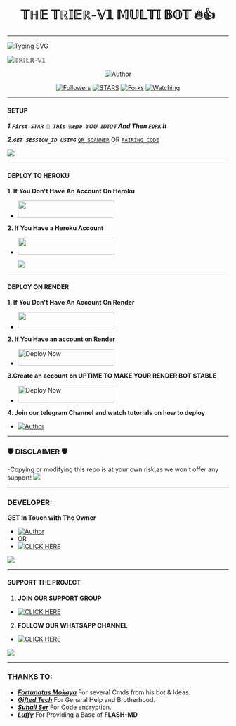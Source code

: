 <h1 align="center"> 𝕋ℍ𝔼 𝕋ℝ𝕀𝔼ℝ-𝕍𝟙 𝕄𝕌𝕃𝕋𝕀 𝔹𝕆𝕋 🔥👍</h1>
<p align="center">  
  
***
  
<a href="https://git.io/typing-svg"><img src="https://readme-typing-svg.demolab.com?font=Black+Ops+One&size=50&pause=1000&color=1BAFBAFF&center=true&width=910&height=100&lines=𝕋ℍ𝔸ℕ𝕜𝕤 𝕗𝕠𝕣 𝕤𝕚𝕟𝕔𝕖𝕣𝕖𝕝𝕪 𝕔𝕙𝕠𝕤𝕚𝕟𝕘 +𝕋ℝ𝕀𝔼ℝ-𝕍𝟙;𝕄𝕌𝕃𝕋𝕀+𝔻𝔼𝕍𝕀ℂ𝔼+𝕎ℍ𝔸𝕋𝕊𝔸ℙℙ+𝔹𝕆𝕋;ℂℝ𝔼𝔸𝕋𝔼𝔻+𝔹𝕐+𝕄ℝ TRIER;RELEASED+01/09/2024" alt="Typing SVG" /></a>
  </p>
    <img alt="𝕋ℝ𝕀𝔼ℝ-𝕍𝟙" width="𝟙𝟘𝟘0" height="𝟜𝟝𝟘" src="https://github.com/settings/profile.jpg">
<p align="center">
<p align="center">
<a href="https://github.com/𝕞𝕣𝕥𝕣𝕚𝕖𝕣/𝕋ℝ𝕀𝔼ℝ-𝕍𝟙"><img title="Author" src="https://img.shields.io/badge/𝕋ℝ𝕀𝔼ℝ-𝕍𝟙-𝔾ℝ𝔼𝔼ℕ?style=for-the-badge&logo=github"></a>
<p/>
<p align="center">
<a href="https://github.com/𝕞𝕣𝕥𝕣𝕚𝕖𝕣?tab=followers"><img title="Followers" src="https://img.shields.io/github/followers/franceking1?label=Followers&style=social"></a>
<a href="https://github.com/𝕄ℝ𝕋ℝ𝕀𝔼ℝ/𝕋ℝ𝕀𝔼ℝ-𝕍𝟙/stargazers/"><img title="STARS" src="https://img.shields.io/github/stars/franceking1/Flash-Md?&style=social"></a>
<a href="https://github.com/𝕄ℝ𝕋ℝ𝕀𝔼ℝ/𝕋ℝ𝕀𝔼ℝ-𝕍𝟙/network/members"><img title="Forks" src="https://img.shields.io/github/forks/franceking1/Flash-Md?style=social"></a>
<a href="https://github.com/𝕄ℝ𝕋ℝ𝕀𝔼ℝ/𝕋ℝ𝕀𝔼ℝ-𝕍𝟙/watchers"><img title="Watching" src="https://img.shields.io/github/watchers/franceking1/Flash-Md?label=Watching&style=social"></a>
  
***

#### SETUP 

***1.`First STAR 🌟 This ℝ𝕖𝕡𝕠 𝕐𝕆𝕌 𝕀𝔻𝕀𝕆𝕋` And Then [`FORK`](https://github.com/franceking1/Flash-Md/fork) It***

***2.`GET SESSION_ID USING`***
[`QR SCANNER`](https://the-flash-scanner.onrender.com) OR [`PAIRING CODE`](https://king-france.vercel.app)
 
<a><img src='https://i.imgur.com/LyHic3i.gif'/></a>

***

#### DEPLOY TO HEROKU 
**1. If You Don't Have An Account On Heroku**

- <a align="center"><a href="https://signup.heroku.com">
 <img src="https://img.shields.io/badge/Create%20Account%20Now-blue?style=for-the-badge&logo=heroku" width="220" height="38.45"/></a></p>

**2. If You Have a Heroku Account**
  - <a align="center"><a href="https://france-king.vercel.app"> <img src="https://img.shields.io/badge/DEPLOY%20NOW-blue?style=for-the-badge&logo=heroku" width="220" height="38.45"/></a></p>
<a><img src='https://i.imgur.com/LyHic3i.gif'/></a>


***

#### DEPLOY ON RENDER 
**1. If You Don't Have An Account On Render**
- <a href="https://dashboard.render.com/register"><img src="https://img.shields.io/badge/CREATE AN ACCOUNT NOW-h?color=red&style=for-the-badge&logo=msi" width="220" height="38.45"/></a></p>

**2. If You Have an account on Render**
- <a href="https://render.com"><img title="Deploy Now" src="https://img.shields.io/badge/DEPLOY NOW-h?color=red&style=for-the-badge&logo=msi" width="220" height="38.45"/></a></p>

**3.Create an account on UPTIME TO MAKE YOUR RENDER BOT STABLE**
- <a href="https://uptimerobot.com"><img title="Deploy Now" src="https://img.shields.io/badge/CREATE NOW-h?color=red&style=for-the-badge&logo=msi" width="220" height="38.45"/></a></p>

**4. Join our telegram Channel and watch tutorials on how to deploy**
- <a href="https://t.me/france_king1"><img title="Author" src="https://img.shields.io/badge/JOIN NOW-black?style=for-the-badge&logo=Telegram"></a>



***


### 🛡️ DISCLAIMER 🛡 
-Copying or modifying this repo is at your own risk,as we won't offer any support! 
<a><img src='https://i.imgur.com/LyHic3i.gif'/></a>

***

### DEVELOPER:
**GET In Touch with The Owner**
- <a href="https://instagram.com/france.king1"><img title="Author" src="https://img.shields.io/badge/ON INSTAGRAM-black?style=for-the-badge&logo=Instagram"></a>
- OR 
- <a href="https://wa.me/254742063632" target="_blank">
    <img alt="CLICK HERE" src="https://img.shields.io/badge/ On WhatsApp  -25D366?style=for-the-badge&logo=whatsapp&logoColor=white" />
  </a>
<a><img src='https://i.imgur.com/LyHic3i.gif'/></a>

***

#### SUPPORT THE PROJECT 
1. **JOIN OUR SUPPORT GROUP**
- <a href="https://chat.whatsapp.com/IH4xWuVTGpf7ibfzC3h6LM" target="_blank">
    <img alt="CLICK HERE" src="https://img.shields.io/badge/ JOIN NOW 🚀 -25D366?style=for-the-badge&logo=whatsapp&logoColor=white" />
  </a>
  
2. **FOLLOW OUR WHATSAPP CHANNEL**

- <a href="https://whatsapp.com/channel/0029VaTbb3p84Om9LRX1jg0P" target="_blank">
    <img alt="CLICK HERE " src="https://img.shields.io/badge/ FOLLOW NOW  -25D366?style=for-the-badge&logo=whatsapp&logoColor=white" />
  </a>
<a><img src='https://i.imgur.com/LyHic3i.gif'/></a>

***
### THANKS TO:
- [***Fortunatus Mokaya***](https://github.com/Fortunatusmokaya) For several Cmds from his bot & Ideas.
- [***Gifted Tech***](https://github.com/mouricedevs) For Genaral Help and Brotherhood. 
- [***Suhail Ser***](https://github.com/SuhailTechInfo) For Code encryption. 
- [***Luffy***](https://github.com/Luffy2ndAccount) For Providing a Base of **FLASH-MD**

